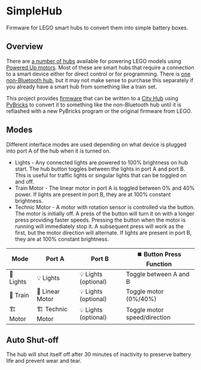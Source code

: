# SimpleHub

Firmware for LEGO smart hubs to convert them into simple battery boxes.

## Overview

There are [a number of hubs](https://rebrickable.com/parts/?get_drill_downs=&tag=&min_year=2015&max_year=2025&min_part_cost=0&max_part_cost=20&q=Powered%20up%20hub&part_cat=45&exists_in_color=) available for powering LEGO models using [Powered Up motors](https://rebrickable.com/parts/?get_drill_downs=&tag=&min_year=2015&max_year=2025&min_part_cost=0&max_part_cost=20&q=Powered%20up%20motor&part_cat=45&exists_in_color=). Most of these are smart hubs that require a connection to a smart device either for direct control or for programming. There is [one non-Bluetooth hub](https://rebrickable.com/parts/85825/hub-powered-up-2-port-non-bluetooth-screw-opening/), but it may not make sense to purchase this separately if you already have a smart hub from something like a train set.

This project provides [firmware](main.py) that can be written to a [City Hub](https://rebrickable.com/parts/28738/hub-battery-box-powered-up/) using [PyBricks](https://pybricks.com) to convert it to something like the non-Bluetooth hub until it is reflashed with a new PyBricks program or the original firmware from LEGO.

## Modes

Different interface modes are used depending on what device is plugged into port A of the hub when it is turned on.

- Lights - Any connected lights are powered to 100% brightness on hub start. The hub button toggles between the lights in port A and port B. This is useful for traffic lights or singular lights that can be toggled on and off.
- Train Motor - The linear motor in port A is toggled between 0% and 40% power. If lights are present in port B, they are at 100% constant brightness.
- Technic Motor - A motor with rotation sensor is controlled via the button. The motor is initially off. A press of the button will turn it on with a longer press providing faster speeds. Pressing the button when the motor is running will immediately stop it. A subsequent press will work as the first, but the motor direction will alternate. If lights are present in port B, they are at 100% constant brightness.

| Mode          | Port A           | Port B               | ⏹️ Button Press Function
| ------------- | ---------------- | -------------------- | ----------------------------
| 🚦 Lights     | 💡 Lights        | 💡 Lights (optional) | Toggle between A and B
| 🚂 Train      | 🚂 Linear Motor  | 💡 Lights (optional) | Toggle motor (0%/40%)
| 🏗  Motor      | 🏗  Technic Motor | 💡 Lights (optional) | Toggle motor speed/direction

## Auto Shut-off

The hub will shut itself off after 30 minutes of inactivity to preserve battery life and prevent wear and tear.